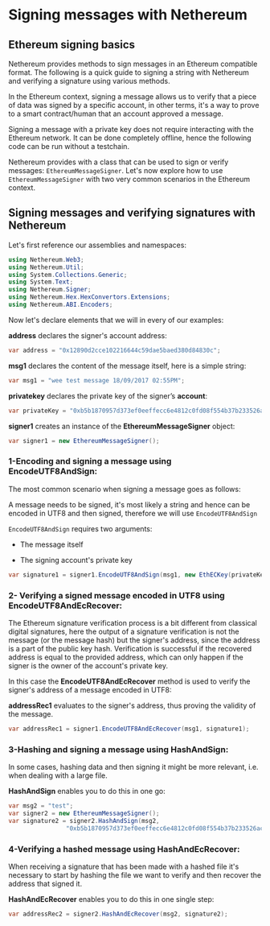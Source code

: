 # Signing messages with Nethereum


## Ethereum signing basics

Nethereum provides methods to sign messages in an Ethereum compatible format. The following is a quick guide to signing a string with Nethereum and verifying a signature using various methods.

In the Ethereum context, signing a message allows us to verify that a piece of data was signed by a specific account, in other terms, it's a way to prove to a smart contract/human that an account approved a message.

Signing a message with a private key does not require interacting with the Ethereum network. It can be done completely offline, hence the following code can be run without a testchain.

Nethereum provides with a class that can be used to sign or verify messages: `EthereumMessageSigner`.
Let's now explore how to use `EthereumMessageSigner` with two very common scenarios in the Ethereum context.

## Signing messages and verifying signatures with Nethereum

Let's first reference our assemblies and namespaces:


```csharp
using Nethereum.Web3;
using Nethereum.Util;
using System.Collections.Generic;
using System.Text;
using Nethereum.Signer;
using Nethereum.Hex.HexConvertors.Extensions;
using Nethereum.ABI.Encoders;
```

Now let's declare elements that we will in every of our examples:

**address** declares the signer's account address:

```csharp
var address = "0x12890d2cce102216644c59dae5baed380d84830c";
```

**msg1** declares the content of the message itself, here is a simple string:

```csharp
var msg1 = "wee test message 18/09/2017 02:55PM";
```

**privatekey** declares the private key of the signer’s **account**:

```csharp
var privateKey = "0xb5b1870957d373ef0eeffecc6e4812c0fd08f554b37b233526acc331bf1544f7";
```

**signer1** creates an instance of the **EthereumMessageSigner** object:

```csharp
var signer1 = new EthereumMessageSigner();
```

### 1-Encoding and signing a message using EncodeUTF8AndSign:

The most common scenario when signing a message goes as follows:

A message needs to be signed, it's most likely a string and hence can be encoded in UTF8 and then signed, therefore we will use `EncodeUTF8AndSign`

`EncodeUTF8AndSign` requires two arguments:

* The message itself

* The signing account's private key

```csharp
var signature1 = signer1.EncodeUTF8AndSign(msg1, new EthECKey(privateKey));
```

### 2- Verifying a signed message encoded in UTF8 using EncodeUTF8AndEcRecover:

The Ethereum signature verification process is a bit different from classical digital signatures, here the output of a signature verification is not the message (or the message hash) but the signer's address, since the address is a part of the public key hash.
Verification is successful if the recovered address is equal to the provided address, which can only happen if the signer is the owner of the account's private key.

In this case the **EncodeUTF8AndEcRecover** method is used to verify the signer's address of a message encoded in UTF8:

**addressRec1** evaluates to the signer's address, thus proving the validity of the message.

```csharp
var addressRec1 = signer1.EncodeUTF8AndEcRecover(msg1, signature1);
```

### 3-Hashing and signing a message using **HashAndSign**:

In some cases, hashing data and then signing it might be more relevant, i.e. when dealing with a large file.

**HashAndSign** enables you to do this in one go:

```csharp
var msg2 = "test";
var signer2 = new EthereumMessageSigner();
var signature2 = signer2.HashAndSign(msg2,
                "0xb5b1870957d373ef0eeffecc6e4812c0fd08f554b37b233526acc331bf1544f7");
```

### 4-Verifying a hashed message using **HashAndEcRecover**:

When receiving a signature that has been made with a hashed file it's necessary to start by hashing the file we want to verify and then recover the address that signed it.

**HashAndEcRecover** enables you to do this in one single step:

```csharp
var addressRec2 = signer2.HashAndEcRecover(msg2, signature2);
```
